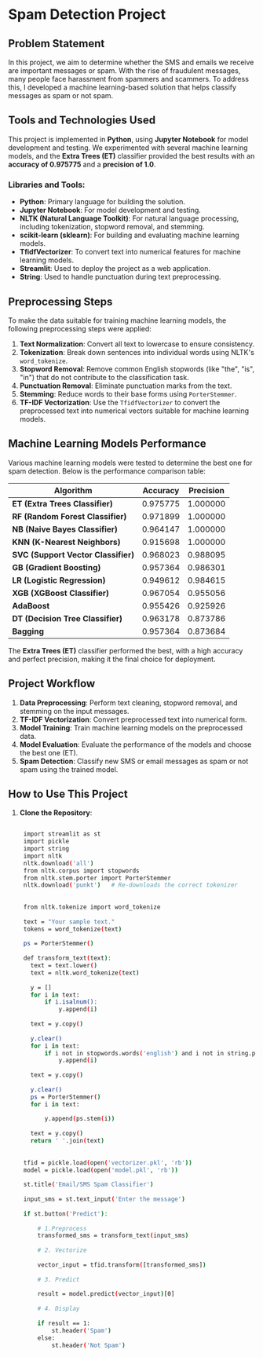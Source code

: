 # Spam Detection Project

## Problem Statement

In this project, we aim to determine whether the SMS and emails we receive are important messages or spam. With the rise of fraudulent messages, many people face harassment from spammers and scammers. To address this, I developed a machine learning-based solution that helps classify messages as spam or not spam.

## Tools and Technologies Used

This project is implemented in **Python**, using **Jupyter Notebook** for model development and testing. We experimented with several machine learning models, and the **Extra Trees (ET)** classifier provided the best results with an **accuracy of 0.975775** and a **precision of 1.0**.

### Libraries and Tools:
- **Python**: Primary language for building the solution.
- **Jupyter Notebook**: For model development and testing.
- **NLTK (Natural Language Toolkit)**: For natural language processing, including tokenization, stopword removal, and stemming.
- **scikit-learn (sklearn)**: For building and evaluating machine learning models.
- **TfidfVectorizer**: To convert text into numerical features for machine learning models.
- **Streamlit**: Used to deploy the project as a web application.
- **String**: Used to handle punctuation during text preprocessing.

## Preprocessing Steps

To make the data suitable for training machine learning models, the following preprocessing steps were applied:

1. **Text Normalization**: Convert all text to lowercase to ensure consistency.
2. **Tokenization**: Break down sentences into individual words using NLTK's `word_tokenize`.
3. **Stopword Removal**: Remove common English stopwords (like "the", "is", "in") that do not contribute to the classification task.
4. **Punctuation Removal**: Eliminate punctuation marks from the text.
5. **Stemming**: Reduce words to their base forms using `PorterStemmer`.
6. **TF-IDF Vectorization**: Use the `TfidfVectorizer` to convert the preprocessed text into numerical vectors suitable for machine learning models.

## Machine Learning Models Performance

Various machine learning models were tested to determine the best one for spam detection. Below is the performance comparison table:

| **Algorithm**                  | **Accuracy** | **Precision** |
|---------------------------------|--------------|---------------|
| **ET (Extra Trees Classifier)** | 0.975775     | 1.000000      |
| **RF (Random Forest Classifier)** | 0.971899   | 1.000000      |
| **NB (Naive Bayes Classifier)**  | 0.964147   | 1.000000      |
| **KNN (K-Nearest Neighbors)**    | 0.915698   | 1.000000      |
| **SVC (Support Vector Classifier)** | 0.968023 | 0.988095      |
| **GB (Gradient Boosting)**       | 0.957364   | 0.986301      |
| **LR (Logistic Regression)**     | 0.949612   | 0.984615      |
| **XGB (XGBoost Classifier)**     | 0.967054   | 0.955056      |
| **AdaBoost**                     | 0.955426   | 0.925926      |
| **DT (Decision Tree Classifier)** | 0.963178  | 0.873786      |
| **Bagging**                      | 0.957364   | 0.873684      |

The **Extra Trees (ET)** classifier performed the best, with a high accuracy and perfect precision, making it the final choice for deployment.

## Project Workflow

1. **Data Preprocessing**: Perform text cleaning, stopword removal, and stemming on the input messages.
2. **TF-IDF Vectorization**: Convert preprocessed text into numerical form.
3. **Model Training**: Train machine learning models on the preprocessed data.
4. **Model Evaluation**: Evaluate the performance of the models and choose the best one (ET).
5. **Spam Detection**: Classify new SMS or email messages as spam or not spam using the trained model.

## How to Use This Project

1. **Clone the Repository**: 
   ```bash
   
    import streamlit as st
    import pickle
    import string
    import nltk
    nltk.download('all')
    from nltk.corpus import stopwords
    from nltk.stem.porter import PorterStemmer
    nltk.download('punkt')   # Re-downloads the correct tokenizer
    
    
    from nltk.tokenize import word_tokenize
    
    text = "Your sample text."
    tokens = word_tokenize(text) 
    
    ps = PorterStemmer()
    
    def transform_text(text):
      text = text.lower()
      text = nltk.word_tokenize(text)
    
      y = []
      for i in text:
          if i.isalnum():
              y.append(i)
    
      text = y.copy()
    
      y.clear()
      for i in text:
          if i not in stopwords.words('english') and i not in string.punctuation:
              y.append(i)
    
      text = y.copy()
    
      y.clear()
      ps = PorterStemmer()
      for i in text:
    
          y.append(ps.stem(i))
    
      text = y.copy()
      return ' '.join(text)
    
    
    tfid = pickle.load(open('vectorizer.pkl', 'rb'))
    model = pickle.load(open('model.pkl', 'rb'))
    
    st.title('Email/SMS Spam Classifier')
    
    input_sms = st.text_input('Enter the message')
    
    if st.button('Predict'):
    
        # 1.Preprocess
        transformed_sms = transform_text(input_sms)
        
        # 2. Vectorize
        
        vector_input = tfid.transform([transformed_sms])
        
        # 3. Predict
        
        result = model.predict(vector_input)[0]
        
        # 4. Display 
        
        if result == 1:
            st.header('Spam')
        else:
            st.header('Not Spam')    
    
